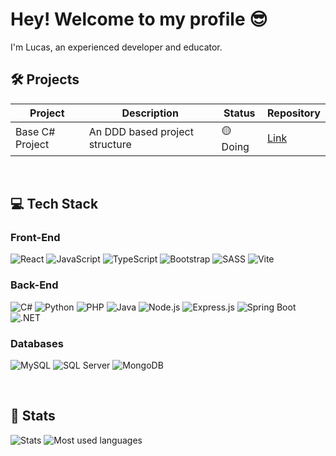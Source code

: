 # Hey! Welcome to my profile 😎

<p>I'm Lucas, an experienced developer and educator.</p>


## 🛠️ Projects

<table>
  <thead>
    <tr>
      <th>Project</th>
      <th>Description</th>
      <th>Status</th>
      <th>Repository</th>
    </tr>
  </thead>
  <tbody>
    <tr>
      <td>Base C# Project</td>
      <td>An DDD based project structure</td>
      <td>🟡Doing</td>
      <td><a href="https://github.com/LucasSimionatoIsTaken/C-Back-Pattern">Link</a></td>
    </tr>
  </tbody>
</table>
<br>

## 💻 Tech Stack

### Front-End
<div align="left">
  
![React](https://img.shields.io/badge/-React-61DAFB?style=flat&logo=react&logoColor=black)
![JavaScript](https://img.shields.io/badge/-JavaScript-F7DF1E?style=flat&logo=javascript&logoColor=black)
![TypeScript](https://img.shields.io/badge/-TypeScript-3178C6?style=flat&logo=typescript&logoColor=white)
![Bootstrap](https://img.shields.io/badge/-Bootstrap-7952B3?style=flat&logo=bootstrap&logoColor=white)
![SASS](https://img.shields.io/badge/-SASS-CC6699?style=flat&logo=sass&logoColor=white)
![Vite](https://img.shields.io/badge/-Vite-646CFF?style=flat&logo=vite&logoColor=white)
</div>

### Back-End
<div align="left">
  
![C#](https://img.shields.io/badge/-C%23-239120?style=flat&logo=csharp&logoColor=white)
![Python](https://img.shields.io/badge/-Python-3776AB?style=flat&logo=python&logoColor=white)
![PHP](https://img.shields.io/badge/-PHP-777BB4?style=flat&logo=php&logoColor=white)
![Java](https://img.shields.io/badge/Java-ED8B00?style=flat&logo=openjdk&logoColor=white)
![Node.js](https://img.shields.io/badge/-Node.js-339933?style=flat&logo=node.js&logoColor=white)
![Express.js](https://img.shields.io/badge/-Express.js-000000?style=flat&logo=express&logoColor=white)
![Spring Boot](https://img.shields.io/badge/-Spring%20Boot-6DB33F?style=flat&logo=spring-boot&logoColor=white)
![.NET](https://img.shields.io/badge/-.NET-512BD4?style=flat&logo=dotnet&logoColor=white)
</div>

### Databases
<div align="left">
  
![MySQL](https://img.shields.io/badge/-MySQL-4479A1?style=flat&logo=mysql&logoColor=white)
![SQL Server](https://img.shields.io/badge/-SQL%20Server-CC2927?style=flat&logo=microsoft-sql-server&logoColor=white)
![MongoDB](https://img.shields.io/badge/-MongoDB-47A248?style=flat&logo=mongodb&logoColor=white)
</div>

<br>

<!---
## 🎓 Education

💡 Technician in Systems Development - SENAI
<br>
🖥️ Degree in System Analysis and Development - FIAP
<br>
<br>
-->
## 🚀 Stats

<div>
  <picture>
    <source media="(prefers-color-scheme: dark)" srcset="https://github-readme-stats.vercel.app/api?username=LucasSimionatoIsTaken&show_icons=true&theme=tokyonight&include_all_commits=true&count_public=true">
    <source media="(prefers-color-scheme: light)" srcset="https://github-readme-stats.vercel.app/api?username=LucasSimionatoIsTaken&show_icons=true&theme=default&include_all_commits=true&count_public=true">
    <img alt="Stats" src="https://github-readme-stats.vercel.app/api?username=LucasSimionatoIsTaken&show_icons=true&theme=tokyonight&include_all_commits=true&count_public=true">
  </picture>
  <picture>
    <source media="(prefers-color-scheme: dark)" srcset="https://github-readme-stats.vercel.app/api/top-langs/?username=LucasSimionatoIsTaken&theme=tokyonight&layout=compact&langs_count=7">
    <source media="(prefers-color-scheme: light)" srcset="https://github-readme-stats.vercel.app/api/top-langs/?username=LucasSimionatoIsTaken&theme=default&layout=compact&langs_count=7">
    <img alt="Most used languages" src="https://github-readme-stats.vercel.app/api/top-langs/?username=LucasSimionatoIsTaken&theme=tokyonight&layout=compact&langs_count=7">
  </picture>
</div>


<br>



